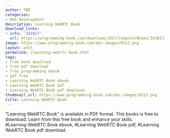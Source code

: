 ```yaml
---
author: TBD
categories:
- Web Development
description: Learning WebRTC Book
download_links:
- info: '341017'
  url: https://programming-book.com/download/2017/ComputerBooks/341017/Learning WebRTC.pdf
image: https://www.programming-book.com/doc-images/8513.png
layout: post
permalink: /learning-webrtc-book.html
tags:
- free book download
- free pdf download
- free programming ebook
- pdf free
- Learning WebRTC Book ebook
- Learning WebRTC Book pdf
- Learning WebRTC Book pdf download
thumbnail_url: https://www.programming-book.com/doc-images/8513.png
title: Learning WebRTC Book
---
```


 
<div class="item-desc text-justify">
  "Learning WebRTC Book" is available in PDF format. This books is free to download. Learn from this free book and enhance your skills.
  <br>
  #Learning WebRTC Book ebook, #Learning WebRTC Book pdf, #Learning WebRTC Book pdf download
</div>
